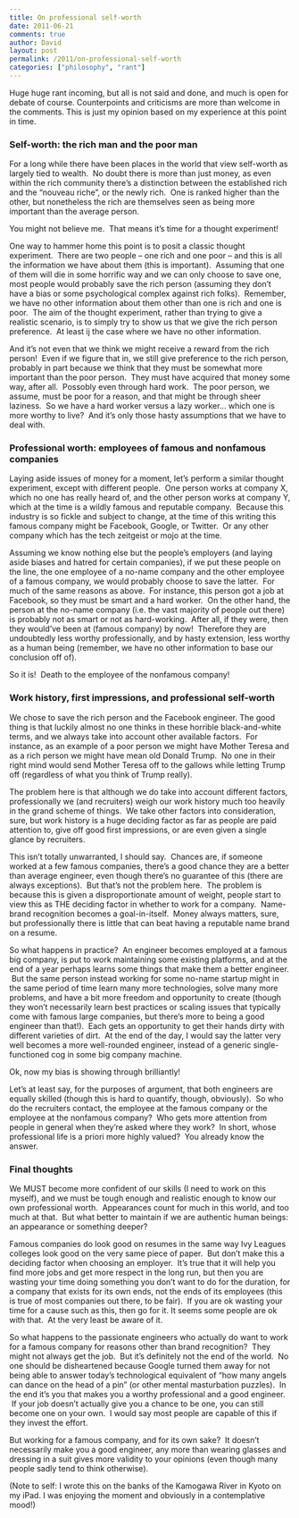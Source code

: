 ```yaml
---
title: On professional self-worth
date: 2011-06-21
comments: true
author: David
layout: post
permalink: /2011/on-professional-self-worth
categories: ["philosophy", "rant"]
---
```

Huge huge rant incoming, but all is not said and done, and much is open for debate of course. Counterpoints and criticisms are more than welcome in the comments. This is just my opinion based on my experience at this point in time.

### Self-worth: the rich man and the poor man

For a long while there have been places in the world that view self-worth as largely tied to wealth.  No doubt there is more than just money, as even within the rich community there&#8217;s a distinction between the established rich and the &#8220;nouveau riche&#8221;, or the newly rich.  One is ranked higher than the other, but nonetheless the rich are themselves seen as being more important than the average person.

You might not believe me.  That means it&#8217;s time for a thought experiment!

One way to hammer home this point is to posit a classic thought experiment.  There are two people &#8211; one rich and one poor &#8211; and this is all the information we have about them (this is important).  Assuming that one of them will die in some horrific way and we can only choose to save one, most people would probably save the rich person (assuming they don&#8217;t have a bias or some psychological complex against rich folks).  Remember, we have no other information about them other than one is rich and one is poor.  The aim of the thought experiment, rather than trying to give a realistic scenario, is to simply try to show us that we give the rich person preference.  At least ij the case where we have no other information.

And it&#8217;s not even that we think we might receive a reward from the rich person!  Even if we figure that in, we still give preference to the rich person, probably in part because we think that they must be somewhat more important than the poor person.  They must have acquired that money some way, after all.  Possobly even through hard work.  The poor person, we assume, must be poor for a reason, and that might be through sheer laziness.  So we have a hard worker versus a lazy worker&#8230; which one is more worthy to live?  And it&#8217;s only those hasty assumptions that we have to deal with.

### Professional worth: employees of famous and nonfamous companies

Laying aside issues of money for a moment, let&#8217;s perform a similar thought experiment, except with different people.  One person works at company X, which no one has really heard of, and the other person works at company Y, which at the time is a wildly famous and reputable company.  Because this industry is so fickle and subject to change, at the time of this writing this famous company might be Facebook, Google, or Twitter.  Or any other company which has the tech zeitgeist or mojo at the time.

Assuming we know nothing else but the people&#8217;s employers (and laying aside biases and hatred for certain companies), if we put these people on the line, the one employee of a no-name company and the other employee of a famous company, we would probably choose to save the latter.  For much of the same reasons as above.  For instance, this person got a job at Facebook, so they must be smart and a hard worker.  On the other hand, the person at the no-name company (i.e. the vast majority of people out there) is probably not as smart or not as hard-working.  After all, if they were, then they would&#8217;ve been at (famous company) by now!  Therefore they are undoubtedly less worthy professionally, and by hasty extension, less worthy as a human being (remember, we have no other information to base our conclusion off of).

So it is!  Death to the employee of the nonfamous company!

### Work history, first impressions, and professional self-worth

We chose to save the rich person and the Facebook engineer. The good thing is that luckily almost no one thinks in these horrible black-and-white terms, and we always take into account other available factors.  For instance, as an example of a poor person we might have Mother Teresa and as a rich person we might have mean old Donald Trump.  No one in their right mind would send Mother Teresa off to the gallows while letting Trump off (regardless of what you think of Trump really).

The problem here is that although we do take into account different factors, professionally we (and recruiters) weigh our work history much too heavily in the grand scheme of things.  We take other factors into consideration, sure, but work history is a huge deciding factor as far as people are paid attention to, give off good first impressions, or are even given a single glance by recruiters.

This isn&#8217;t totally unwarranted, I should say.  Chances are, if someone worked at a few famous companies, there&#8217;s a good chance they are a better than average engineer, even though there&#8217;s no guarantee of this (there are always exceptions).  But that&#8217;s not the problem here.  The problem is because this is given a disproportionate amount of weight, people start to view this as THE deciding factor in whether to work for a company.  Name-brand recognition becomes a goal-in-itself.  Money always matters, sure, but professionally there is little that can beat having a reputable name brand on a resume.

So what happens in practice?  An engineer becomes employed at a famous big company, is put to work maintaining some existing platforms, and at the end of a year perhaps learns some things that make them a better engineer.  But the same person instead working for some no-name startup might in the same period of time learn many more technologies, solve many more problems, and have a bit more freedom and opportunity to create (though they won&#8217;t necessarily learn best practices or scaling issues that typically come with famous large companies, but there&#8217;s more to being a good engineer than that!).  Each gets an opportunity to get their hands dirty with different varieties of dirt.  At the end of the day, I would say the latter very well becomes a more well-rounded engineer, instead of a generic single-functioned cog in some big company machine.

Ok, now my bias is showing through brilliantly!

Let&#8217;s at least say, for the purposes of argument, that both engineers are equally skilled (though this is hard to quantify, though, obviously).  So who do the recruiters contact, the employee at the famous company or the employee at the nonfamous company?  Who gets more attention from people in general when they&#8217;re asked where they work?  In short, whose professional life is a priori more highly valued?  You already know the answer.

### Final thoughts

We MUST become more confident of our skills (I need to work on this myself), and we must be tough enough and realistic enough to know our own professional worth.  Appearances count for much in this world, and too much at that.  But what better to maintain if we are authentic human beings: an appearance or something deeper?

Famous companies do look good on resumes in the same way Ivy Leagues colleges look good on the very same piece of paper.  But don&#8217;t make this a deciding factor when choosing an employer.  It&#8217;s true that it will help you find more jobs and get more respect in the long run, but then you are wasting your time doing something you don&#8217;t want to do for the duration, for a company that exists for its own ends, not the ends of its employees (this is true of most companies out there, to be fair).  If you are ok wasting your time for a cause such as this, then go for it. It seems some people are ok with that.  At the very least be aware of it.

So what happens to the passionate engineers who actually do want to work for a famous company for reasons other than brand recognition?  They might not always get the job.  But it&#8217;s definitely not the end of the world.  No one should be disheartened because Google turned them away for not being able to answer today&#8217;s technological equivalent of &#8220;how many angels can dance on the head of a pin&#8221; (or other mental masturbation puzzles).  In the end it&#8217;s you that makes you a worthy professional and a good engineer.  If your job doesn&#8217;t actually give you a chance to be one, you can still become one on your own.  I would say most people are capable of this if they invest the effort.

But working for a famous company, and for its own sake?  It doesn&#8217;t necessarily make you a good engineer, any more than wearing glasses and dressing in a suit gives more validity to your opinions (even though many people sadly tend to think otherwise).

(Note to self: I wrote this on the banks of the Kamogawa River in Kyoto on my iPad. I was enjoying the moment and obviously in a contemplative mood!)